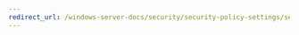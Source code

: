 ```yaml
---
redirect_url: /windows-server-docs/security/security-policy-settings/security-options/network-access-remotely-accessible-registry-paths.md
---
```

